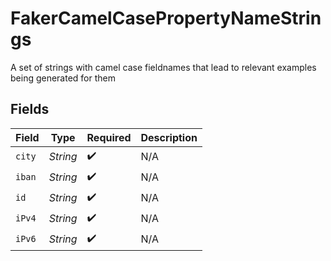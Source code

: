# FakerCamelCasePropertyNameStrings

A set of strings with camel case fieldnames that lead to relevant examples being generated for them


## Fields

| Field              | Type               | Required           | Description        |
| ------------------ | ------------------ | ------------------ | ------------------ |
| `city`             | *String*           | :heavy_check_mark: | N/A                |
| `iban`             | *String*           | :heavy_check_mark: | N/A                |
| `id`               | *String*           | :heavy_check_mark: | N/A                |
| `iPv4`             | *String*           | :heavy_check_mark: | N/A                |
| `iPv6`             | *String*           | :heavy_check_mark: | N/A                |